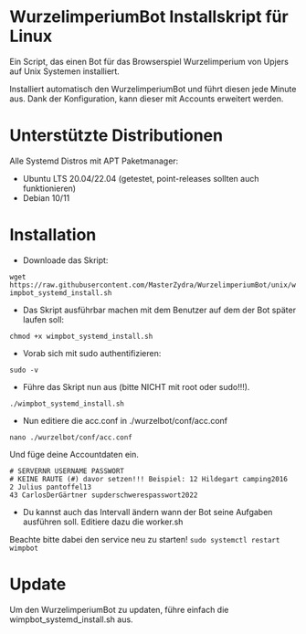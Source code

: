 


# WurzelimperiumBot Installskript für Linux
Ein Script, das einen Bot für das Browserspiel Wurzelimperium von Upjers auf Unix Systemen installiert.

Installiert automatisch den WurzelimperiumBot und führt diesen jede Minute aus. Dank der Konfiguration, kann dieser mit Accounts erweitert werden.


# Unterstützte Distributionen

Alle Systemd Distros mit APT Paketmanager:

- Ubuntu LTS 20.04/22.04 (getestet, point-releases sollten auch funktionieren)
- Debian 10/11


# Installation

- Downloade das Skript:

```wget https://raw.githubusercontent.com/MasterZydra/WurzelimperiumBot/unix/wimpbot_systemd_install.sh```

- Das Skript ausführbar machen mit dem Benutzer auf dem der Bot später laufen soll:

```chmod +x wimpbot_systemd_install.sh```

- Vorab sich mit sudo authentifizieren:

```sudo -v```

- Führe das Skript nun aus (bitte NICHT mit root oder sudo!!!).

```./wimpbot_systemd_install.sh```

- Nun editiere die acc.conf in ./wurzelbot/conf/acc.conf

```nano ./wurzelbot/conf/acc.conf```

Und füge deine Accountdaten ein.

```
# SERVERNR USERNAME PASSWORT
# KEINE RAUTE (#) davor setzen!!! Beispiel: 12 Hildegart camping2016
2 Julius pantoffel13
43 CarlosDerGärtner supderschwerespasswort2022
```

- Du kannst auch das Intervall ändern wann der Bot seine Aufgaben ausführen soll. Editiere dazu die worker.sh

Beachte bitte dabei den service neu zu starten!
```sudo systemctl restart wimpbot```

# Update

Um den WurzelimperiumBot zu updaten, führe einfach die wimpbot_systemd_install.sh aus.
